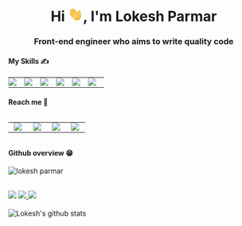 <h1 align="center">Hi <img src="https://raw.githubusercontent.com/ABSphreak/ABSphreak/master/gifs/Hi.gif" width="30">, I'm Lokesh Parmar</h1>
<h3 align="center">Front-end engineer who aims to write quality code</h3>

#### My Skills ✍️

<table style="border: none;">
<tr style="border: none; padding: 0; margin: 0;">
    <td style="border: none; padding: 0; margin: 0;"> <img src="https://i.imgur.com/skEm5dG.png" width='30' style='margin-right: 1rem;' /> </td>
    <td style="border: none; padding: 0;"> <img src="https://i.imgur.com/ohPAuEU.png" width='30' style='margin-right: 1rem;' /> </td>
    <td style="border: none; padding: 0;"> <img src="https://i.imgur.com/gAiqgJj.png" width='30' style='margin-right: 1rem;' /> </td>
    <td style="border: none; padding: 0;"> <img src="https://i.imgur.com/7OjgmRE.png" width='35' style='margin-right: 1rem;' /> </td>
  <td style="border: none; padding: 0;"> <img src="https://i.imgur.com/00pzoBy.png" width='35' style='margin-right: 1rem;' /> </td>
  <td style="border: none; padding: 0;"> <img src="https://download.logo.wine/logo/Adobe_XD/Adobe_XD-Logo.wine.png" width='50' style='margin-right: 1rem;' /> </td>
</tr>
  
</table>

#### Reach me 🚀

<table style="border: none; margin: 2rem 0;">
<tr>
     <td style="border: none; padding: 0; margin: 0;"> <a href='https://lokeshparmar.tech/'><img src='https://i.imgur.com/9ii8UNw.png' width="25" style="margin: 0 0.7rem"/></a> </td>
    <td style="border: none; padding: 0; margin: 0;"> <a href='https://blog.lokeshparmar.tech/'><img src='https://i.imgur.com/ctmVtE9.png' width="25" style="margin: 0 0.7rem"/></a> </td>
    <td style="border: none; padding: 0; margin: 0;"><a href='https://twitter.com/lokeshparmar998'><img src='https://i.imgur.com/CW3MuaF.png' width="25" style="margin: 0 0.7rem" /></a> </td>
    <td style="border: none; padding: 0; margin: 0;"> <a href='https://www.linkedin.com/in/lokeshparmar998/'><img src='https://i.imgur.com/YwYwxUP.png' width="25" style="margin: 0 0.7rem"/></a> </td>
</tr>
</table>

#### Github overview 😁
<p align="left"> <img src="https://komarev.com/ghpvc/?username=lokeshparmar998" alt="lokesh parmar" /> </p>
<br>
<img src="https://github-profile-trophy.vercel.app/?username=lokeshparmar998&column=7&no-frame=true"/>
<a href="#"> <img width="40%" src="https://github-readme-streak-stats.herokuapp.com/?user=lokeshparmar998&theme=tokyonight" /> </a>
<a href="#"> <img width="40%" src="https://github-readme-stats-anuraghazra1.vercel.app/api/top-langs/?username=lokeshparmar998&layout=compact&theme=radical" /> </a>
<br>
<br>
<img align="center" src="https://activity-graph.herokuapp.com/graph?username=lokeshparmar998&theme=xcode" alt="Lokesh's github stats" />


